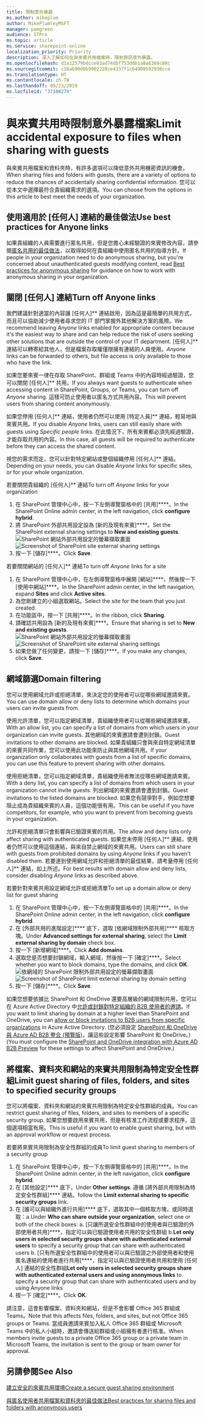 ```yaml
---
title: 限制意外暴露
ms.author: mikeplum
author: MikePlumleyMSFT
manager: pamgreen
audience: ITPro
ms.topic: article
ms.service: sharepoint-online
localization_priority: Priority
description: 深入了解如何在與來賓共用檔案時，限制資訊意外暴露。
ms.openlocfilehash: d1a12579bdcce03ad74dbf753ddb1a8a6368c88c
ms.sourcegitcommit: c16ab90d0b9902228ce4337f1c64900592936cce
ms.translationtype: HT
ms.contentlocale: zh-TW
ms.lasthandoff: 09/23/2019
ms.locfileid: "37108279"
---
```

# <a name="limit-accidental-exposure-to-files-when-sharing-with-guests"></a><span data-ttu-id="0b5f8-103">與來賓共用時限制意外暴露檔案</span><span class="sxs-lookup"><span data-stu-id="0b5f8-103">Limit accidental exposure to files when sharing with guests</span></span>

<span data-ttu-id="0b5f8-104">與來賓共用檔案和資料夾時，有許多選項可以降低意外共用機密資訊的機會。</span><span class="sxs-lookup"><span data-stu-id="0b5f8-104">When sharing files and folders with guests, there are a variety of options to reduce the chances of accidentally sharing confidential information.</span></span> <span data-ttu-id="0b5f8-105">您可以從本文中選擇最符合貴組織需求的選項。</span><span class="sxs-lookup"><span data-stu-id="0b5f8-105">You can choose from the options in this article to best meet the needs of your organization.</span></span>

## <a name="use-best-practices-for-anyone-links"></a><span data-ttu-id="0b5f8-106">使用適用於 [任何人] 連結的最佳做法</span><span class="sxs-lookup"><span data-stu-id="0b5f8-106">Use best practices for Anyone links</span></span>

<span data-ttu-id="0b5f8-107">如果貴組織的人員需要進行匿名共用，但是您擔心未經驗證的來賓修改內容，請參閱[匿名共用的最佳做法](best-practices-anonymous-sharing.md)，以取得如何在貴組織中使用匿名共用的指導方針。</span><span class="sxs-lookup"><span data-stu-id="0b5f8-107">If people in your organization need to do anonymous sharing, but you're concerned about unauthenticated guests modifying content, read [Best practices for anonymous sharing](best-practices-anonymous-sharing.md) for guidance on how to work with anonymous sharing in your organization.</span></span>

## <a name="turn-off-anyone-links"></a><span data-ttu-id="0b5f8-108">關閉 [任何人] 連結</span><span class="sxs-lookup"><span data-stu-id="0b5f8-108">Turn off Anyone links</span></span>

<span data-ttu-id="0b5f8-109">我們建議針對適當的內容讓 [任何人]\*\* 連結啟用，因為這是最簡單的共用方式，而且可以協助減少使用者尋求您的 IT 部門掌握外其他解決方案的風險。</span><span class="sxs-lookup"><span data-stu-id="0b5f8-109">We recommend leaving *Anyone* links enabled for appropriate content because it's the easiest way to share and can help reduce the risk of users seeking other solutions that are outside the control of your IT department.</span></span> <span data-ttu-id="0b5f8-110">[任何人]\*\* 連結可以轉寄給其他人，但是檔案存取權僅限擁有連結的人員使用。</span><span class="sxs-lookup"><span data-stu-id="0b5f8-110">*Anyone* links can be forwarded to others, but file access is only available to those who have the link.</span></span>

<span data-ttu-id="0b5f8-111">如果您要來賓一律在存取 SharePoint、群組或 Teams 中的內容時經過驗證，您可以關閉 [任何人]\*\* 共用。</span><span class="sxs-lookup"><span data-stu-id="0b5f8-111">If you always want guests to authenticate when accessing content in SharePoint, Groups, or Teams, you can turn off *Anyone* sharing.</span></span> <span data-ttu-id="0b5f8-112">這樣可防止使用者以匿名方式共用內容。</span><span class="sxs-lookup"><span data-stu-id="0b5f8-112">This will prevent users from sharing content anonymously.</span></span>

<span data-ttu-id="0b5f8-113">如果您停用 [任何人]\*\* 連結，使用者仍然可以使用 [特定人員]\*\* 連結，輕易地與來賓共用。</span><span class="sxs-lookup"><span data-stu-id="0b5f8-113">If you disable *Anyone* links, users can still easily share with guests using *Specific people* links.</span></span> <span data-ttu-id="0b5f8-114">在此情況下，所有來賓都必須先經過驗證，才能存取共用的內容。</span><span class="sxs-lookup"><span data-stu-id="0b5f8-114">In this case, all guests will be required to authenticate before they can access the shared content.</span></span>

<span data-ttu-id="0b5f8-115">視您的需求而定，您可以針對特定網站或整個組織停用 [任何人]\*\* 連結。</span><span class="sxs-lookup"><span data-stu-id="0b5f8-115">Depending on your needs, you can disable *Anyone* links for specific sites, or for your whole organization.</span></span>

<span data-ttu-id="0b5f8-116">若要關閉貴組織的 [任何人]\*\* 連結</span><span class="sxs-lookup"><span data-stu-id="0b5f8-116">To turn off *Anyone* links for your organization</span></span>
1. <span data-ttu-id="0b5f8-117">在 SharePoint 管理中心中，按一下左側導覽窗格中的 [共用]\*\*\*\*。</span><span class="sxs-lookup"><span data-stu-id="0b5f8-117">In the SharePoint Online admin center, in the left navigation, click **configure hybrid**.</span></span>
2. <span data-ttu-id="0b5f8-118">將 SharePoint 外部共用設定設為 [新的及現有來賓]\*\*\*\*。</span><span class="sxs-lookup"><span data-stu-id="0b5f8-118">Set the SharePoint external sharing settings to **New and existing guests**.</span></span></br>
   <span data-ttu-id="0b5f8-119">![SharePoint 網站外部共用設定的螢幕擷取畫面](media/sharepoint-organization-external-sharing-controls-new-users.png)</span><span class="sxs-lookup"><span data-stu-id="0b5f8-119">![Screenshot of SharePoint site external sharing settings](media/sharepoint-organization-external-sharing-controls-new-users.png)</span></span>
3. <span data-ttu-id="0b5f8-120">按一下 [儲存]\*\*\*\*。</span><span class="sxs-lookup"><span data-stu-id="0b5f8-120">Click **Save**.</span></span>

<span data-ttu-id="0b5f8-121">若要關閉網站的 [任何人]\*\* 連結</span><span class="sxs-lookup"><span data-stu-id="0b5f8-121">To turn off *Anyone* links for a site</span></span>
1. <span data-ttu-id="0b5f8-122">在 SharePoint 管理中心中，在左側導覽窗格中展開 [網站]\*\*\*\*，然後按一下 [使用中網站]\*\*\*\*。</span><span class="sxs-lookup"><span data-stu-id="0b5f8-122">In the SharePoint admin center, in the left navigation, expand **Sites** and click **Active sites**.</span></span>
2. <span data-ttu-id="0b5f8-123">為您剛建立的小組選取網站。</span><span class="sxs-lookup"><span data-stu-id="0b5f8-123">Select the site for the team that you just created.</span></span>
3. <span data-ttu-id="0b5f8-124">在功能區中，按一下 [共用]\*\*\*\*。</span><span class="sxs-lookup"><span data-stu-id="0b5f8-124">In the ribbon, click **Sharing**.</span></span>
4. <span data-ttu-id="0b5f8-125">請確認共用設為 [新的及現有來賓]\*\*\*\*。</span><span class="sxs-lookup"><span data-stu-id="0b5f8-125">Ensure that sharing is set to **New and existing guests**.</span></span></br>
   <span data-ttu-id="0b5f8-126">![SharePoint 網站外部共用設定的螢幕擷取畫面](media/sharepoint-site-external-sharing-settings.png)</span><span class="sxs-lookup"><span data-stu-id="0b5f8-126">![Screenshot of SharePoint site external sharing settings](media/sharepoint-site-external-sharing-settings.png)</span></span>
5. <span data-ttu-id="0b5f8-127">如果您做了任何變更，請按一下 [儲存]\*\*\*\*。</span><span class="sxs-lookup"><span data-stu-id="0b5f8-127">If you make any changes, click **Save**.</span></span>

## <a name="domain-filtering"></a><span data-ttu-id="0b5f8-128">網域篩選</span><span class="sxs-lookup"><span data-stu-id="0b5f8-128">Domain filtering</span></span>

<span data-ttu-id="0b5f8-129">您可以使用網域允許或拒絕清單，來決定您的使用者可以從哪些網域邀請來賓。</span><span class="sxs-lookup"><span data-stu-id="0b5f8-129">You can use domain allow or deny lists to determine which domains your users can invite guests from.</span></span>

<span data-ttu-id="0b5f8-130">使用允許清單，您可以指定網域清單，貴組織使用者可以從哪些網域邀請來賓。</span><span class="sxs-lookup"><span data-stu-id="0b5f8-130">With an allow list, you can specify a list of domains from which users in your organization can invite guests.</span></span> <span data-ttu-id="0b5f8-131">其他網域的來賓邀請會遭到封鎖。</span><span class="sxs-lookup"><span data-stu-id="0b5f8-131">Guest invitations to other domains are blocked.</span></span> <span data-ttu-id="0b5f8-132">如果貴組織只會與來自特定網域清單的來賓共同作業，您可以使用此功能來防止與其他網域共用。</span><span class="sxs-lookup"><span data-stu-id="0b5f8-132">If your organization only collaborates with guests from a list of specific domains, you can use this feature to prevent sharing with other domains.</span></span>

<span data-ttu-id="0b5f8-133">使用拒絕清單，您可以指定網域清單，貴組織使用者無法從哪些網域邀請來賓。</span><span class="sxs-lookup"><span data-stu-id="0b5f8-133">With a deny list, you can specify a list of domains from which users in your organization cannot invite guests.</span></span> <span data-ttu-id="0b5f8-134">列出網域的來賓邀請會遭到封鎖。</span><span class="sxs-lookup"><span data-stu-id="0b5f8-134">Guest invitations to the listed domains are blocked.</span></span> <span data-ttu-id="0b5f8-135">如果您有競爭對手，例如您想要阻止成為貴組織來賓的人員，這個功能很有用。</span><span class="sxs-lookup"><span data-stu-id="0b5f8-135">This can be useful if you have competitors, for example, who you want to prevent from becoming guests in your organization.</span></span>

<span data-ttu-id="0b5f8-136">允許和拒絕清單只會影響與已驗證來賓的共用。</span><span class="sxs-lookup"><span data-stu-id="0b5f8-136">The allow and deny lists only affect sharing with authenticated guests.</span></span> <span data-ttu-id="0b5f8-137">如果您未停用 [任何人]\*\* 連結，使用者仍然可以使用這個連結，與來自禁止網域的來賓共用。</span><span class="sxs-lookup"><span data-stu-id="0b5f8-137">Users can still share with guests from prohibited domains by using *Anyone* links if you haven't disabled them.</span></span> <span data-ttu-id="0b5f8-138">若要達到使用網域允許和拒絕清單的最佳結果，請考量停用 [任何人]\*\* 連結，如上所述。</span><span class="sxs-lookup"><span data-stu-id="0b5f8-138">For best results with domain allow and deny lists, consider disabling *Anyone* links as described above.</span></span>

<span data-ttu-id="0b5f8-139">若要針對來賓共用設定網域允許或拒絕清單</span><span class="sxs-lookup"><span data-stu-id="0b5f8-139">To set up a domain allow or deny list for guest sharing</span></span>
1. <span data-ttu-id="0b5f8-140">在 SharePoint 管理中心中，按一下左側導覽窗格中的 [共用]\*\*\*\*。</span><span class="sxs-lookup"><span data-stu-id="0b5f8-140">In the SharePoint Online admin center, in the left navigation, click **configure hybrid**.</span></span>
2. <span data-ttu-id="0b5f8-141">在 [外部共用的進階設定]\*\*\*\* 底下，選取 [依網域限制外部共用]\*\*\*\* 核取方塊。</span><span class="sxs-lookup"><span data-stu-id="0b5f8-141">Under **Advanced settings for external sharing**, select the **Limit external sharing by domain** check box.</span></span>
3. <span data-ttu-id="0b5f8-142">按一下 [新增網域]\*\*\*\*。</span><span class="sxs-lookup"><span data-stu-id="0b5f8-142">Click **Add domains**.</span></span>
4. <span data-ttu-id="0b5f8-143">選取您是否想要封鎖網域，輸入網域，然後按一下 [確定]\*\*\*\*。</span><span class="sxs-lookup"><span data-stu-id="0b5f8-143">Select whether you want to block domains, type the domains, and click **OK**.</span></span></br>
   <span data-ttu-id="0b5f8-144">![依網域的 SharePoint 限制外部共用設定的螢幕擷取畫面](media/sharepoint-sharing-block-domain.png)</span><span class="sxs-lookup"><span data-stu-id="0b5f8-144">![Screenshot of SharePoint limit external sharing by domain setting](media/sharepoint-sharing-block-domain.png)</span></span>
5. <span data-ttu-id="0b5f8-145">按一下 [儲存]\*\*\*\*。</span><span class="sxs-lookup"><span data-stu-id="0b5f8-145">Click **Save**.</span></span>

<span data-ttu-id="0b5f8-146">如果您想要依據比 SharePoint 和 OneDrive 還要高層級的網域限制共用，您可以在 Azure Active Directory 中[允許或封鎖對特定組織的 B2B 使用者的邀請](https://docs.microsoft.com/azure/active-directory/b2b/allow-deny-list)。</span><span class="sxs-lookup"><span data-stu-id="0b5f8-146">If you want to limit sharing by domain at a higher level than SharePoint and OneDrive, you can [allow or block invitations to B2B users from specific organizations](https://docs.microsoft.com/azure/active-directory/b2b/allow-deny-list) in Azure Active Directory.</span></span> <span data-ttu-id="0b5f8-147">(您必須設定 [SharePoint 和 OneDrive 與 Azure AD B2B 整合 (預覽版)](https://docs.microsoft.com/sharepoint/sharepoint-azureb2b-integration-preview)，讓這些設定影響 SharePoint 和 OneDrive。)</span><span class="sxs-lookup"><span data-stu-id="0b5f8-147">(You must configure the [SharePoint and OneDrive integration with Azure AD B2B Preview](https://docs.microsoft.com/sharepoint/sharepoint-azureb2b-integration-preview) for these settings to affect SharePoint and OneDrive.)</span></span>

## <a name="limit-guest-sharing-of-files-folders-and-sites-to-specified-security-groups"></a><span data-ttu-id="0b5f8-148">將檔案、資料夾和網站的來賓共用限制為特定安全性群組</span><span class="sxs-lookup"><span data-stu-id="0b5f8-148">Limit guest sharing of files, folders, and sites to specified security groups</span></span>

<span data-ttu-id="0b5f8-149">您可以將檔案、資料夾和網站的來賓共用限制為特定安全性群組的成員。</span><span class="sxs-lookup"><span data-stu-id="0b5f8-149">You can restrict guest sharing of files, folders, and sites to members of a specific security group.</span></span> <span data-ttu-id="0b5f8-150">如果您想要啟用來賓共用，但是有核准工作流程或要求程序，這個選項相當有用。</span><span class="sxs-lookup"><span data-stu-id="0b5f8-150">This is useful if you want to enable guest sharing, but with an approval workflow or request process.</span></span>

<span data-ttu-id="0b5f8-151">若要將來賓共用限制為安全性群組的成員</span><span class="sxs-lookup"><span data-stu-id="0b5f8-151">To limit guest sharing to members of a security group</span></span>
1. <span data-ttu-id="0b5f8-152">在 SharePoint 管理中心中，按一下左側導覽窗格中的 [共用]\*\*\*\*。</span><span class="sxs-lookup"><span data-stu-id="0b5f8-152">In the SharePoint Online admin center, in the left navigation, click **configure hybrid**.</span></span>
2. <span data-ttu-id="0b5f8-153">在 [其他設定]\*\*\*\* 底下，</span><span class="sxs-lookup"><span data-stu-id="0b5f8-153">Under **Other settings**.</span></span> <span data-ttu-id="0b5f8-154">遵循 [將外部共用限制為特定安全性群組]\*\*\*\* 連結。</span><span class="sxs-lookup"><span data-stu-id="0b5f8-154">follow the **Limit external sharing to specific security groups** link.</span></span>
3. <span data-ttu-id="0b5f8-155">在 [誰可以與組織外進行共用]\*\*\*\* 底下，選取其中一個核取方塊，或同時選取：a.</span><span class="sxs-lookup"><span data-stu-id="0b5f8-155">Under **Who can share outside your organization**, select one or both of the check boxes: a.</span></span> <span data-ttu-id="0b5f8-156">[只讓所選安全性群組中的使用者與已驗證的外部使用者共用]\*\*\*\*，指定可以與已驗證使用者共用的安全性群組 b.</span><span class="sxs-lookup"><span data-stu-id="0b5f8-156">**Let only users in selected security groups share with authenticated external users** to specify a security group that can share with authenticated users b.</span></span> <span data-ttu-id="0b5f8-157">[只有所選安全性群組中的使用者可以與已驗證之外部使用者和使用匿名連結的使用者進行共用]\*\*\*\*，指定可以與已驗證使用者共用和使用 [任何人] 連結的安全性群組</span><span class="sxs-lookup"><span data-stu-id="0b5f8-157">**Let only users in selected security groups share with authenticated external users and using anonymous links** to specify a security group that can share with authenticated users and by using Anyone links</span></span>
4. <span data-ttu-id="0b5f8-158">按一下 [確定]\*\*\*\*。</span><span class="sxs-lookup"><span data-stu-id="0b5f8-158">Click **OK**.</span></span>

<span data-ttu-id="0b5f8-159">請注意，這會影響檔案、資料夾和網站，但是不會影響 Office 365 群組或 Teams。</span><span class="sxs-lookup"><span data-stu-id="0b5f8-159">Note that this affects files, folders, and sites, but not Office 365 groups or Teams.</span></span> <span data-ttu-id="0b5f8-160">當成員邀請來賓加入私人 Office 365 群組或 Microsoft Teams 中的私人小組時，邀請會傳送給群組或小組擁有者進行核准。</span><span class="sxs-lookup"><span data-stu-id="0b5f8-160">When members invite guests to a private Office 365 group or a private team in Microsoft Teams, the invitation is sent to the group or team owner for approval.</span></span>

## <a name="see-also"></a><span data-ttu-id="0b5f8-161">另請參閱</span><span class="sxs-lookup"><span data-stu-id="0b5f8-161">See Also</span></span>

[<span data-ttu-id="0b5f8-162">建立安全的來賓共用環境</span><span class="sxs-lookup"><span data-stu-id="0b5f8-162">Create a secure guest sharing environment</span></span>](create-a-secure-guest-sharing-environment.md)

[<span data-ttu-id="0b5f8-163">與匿名使用者共用檔案和資料夾的最佳做法</span><span class="sxs-lookup"><span data-stu-id="0b5f8-163">Best practices for sharing files and folders with anonymous users</span></span>](best-practices-anonymous-sharing.md)